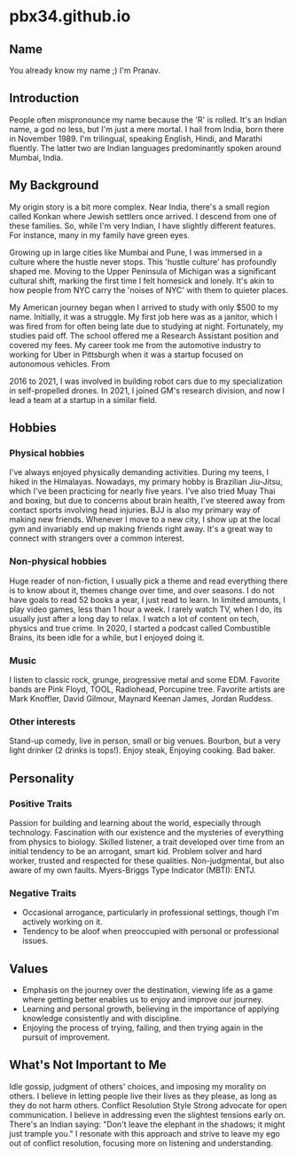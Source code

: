 # pbx34.github.io

## Name
You already know my name ;)
I'm Pranav.

## Introduction
People often mispronounce my name because the 'R' is rolled. It's an Indian name, a god no less, but I'm just a mere mortal. I hail from India, born there in November 1989. I'm trilingual, speaking English, Hindi, and Marathi fluently. The latter two are Indian languages predominantly spoken around Mumbai, India.

## My Background
My origin story is a bit more complex. Near India, there's a small region called Konkan where Jewish settlers once arrived. I descend from one of these families. So, while I'm very Indian, I have slightly different features. For instance, many in my family have green eyes.

Growing up in large cities like Mumbai and Pune, I was immersed in a culture where the hustle never stops. This 'hustle culture' has profoundly shaped me. Moving to the Upper Peninsula of Michigan was a significant cultural shift, marking the first time I felt homesick and lonely. It's akin to how people from NYC carry the 'noises of NYC' with them to quieter places.

My American journey began when I arrived to study with only $500 to my name. Initially, it was a struggle. My first job here was as a janitor, which I was fired from for often being late due to studying at night. Fortunately, my studies paid off. The school offered me a Research Assistant position and covered my fees. My career took me from the automotive industry to working for Uber in Pittsburgh when it was a startup focused on autonomous vehicles. From

2016 to 2021, I was involved in building robot cars due to my specialization in self-propelled drones. In 2021, I joined GM's research division, and now I lead a team at a startup in a similar field.

## Hobbies

### Physical hobbies
I've always enjoyed physically demanding activities. During my teens, I hiked in the Himalayas. Nowadays, my primary hobby is Brazilian Jiu-Jitsu, which I've been practicing for nearly five years. I've also tried Muay Thai and boxing, but due to concerns about brain health, I've steered away from contact sports involving head injuries. BJJ is also my primary way of making new friends. Whenever I move to a new city, I show up at the local gym and invariably end up making friends right away. It's a great way to connect with strangers over a common interest.

### Non-physical hobbies
Huge reader of non-fiction, I usually pick a theme and read everything there is to know about it, themes change over time, and over seasons. I do not have goals to read 52 books a year, I just read to learn. 
In limited amounts, I play video games, less than 1 hour a week. I rarely watch TV, when I do, its usually just after a long day to relax. I watch a lot of content on tech, physics and true crime. In 2020, I started a podcast called Combustible Brains, its been idle for a while, but I enjoyed doing it.

### Music
I listen to classic rock, grunge, progressive metal and some EDM. Favorite bands are Pink Floyd, TOOL, Radiohead, Porcupine tree. Favorite artists are Mark Knoffler, David Gilmour, Maynard Keenan James, Jordan Ruddess.

### Other interests
Stand-up comedy, live in person, small or big venues. Bourbon, but a very light drinker (2 drinks is tops!). Enjoy steak, Enjoying cooking. Bad baker.

## Personality
### Positive Traits
Passion for building and learning about the world, especially through technology.
Fascination with our existence and the mysteries of everything from physics to biology.
Skilled listener, a trait developed over time from an initial tendency to be an arrogant, smart kid.
Problem solver and hard worker, trusted and respected for these qualities.
Non-judgmental, but also aware of my own faults.
Myers-Briggs Type Indicator (MBTI): ENTJ.

### Negative Traits
* Occasional arrogance, particularly in professional settings, though I'm actively working on it.
* Tendency to be aloof when preoccupied with personal or professional issues.

## Values
* Emphasis on the journey over the destination, viewing life as a game where getting better enables us to enjoy and improve our journey.
* Learning and personal growth, believing in the importance of applying knowledge consistently and with discipline.
* Enjoying the process of trying, failing, and then trying again in the pursuit of improvement.

## What's Not Important to Me
Idle gossip, judgment of others' choices, and imposing my morality on others. I believe in letting people live their lives as they please, as long as they do not harm others.
Conflict Resolution Style
Strong advocate for open communication. I believe in addressing even the slightest tensions early on.
There's an Indian saying: "Don't leave the elephant in the shadows; it might just trample you." I resonate with this approach and strive to leave my ego out of conflict resolution, focusing more on listening and understanding.
